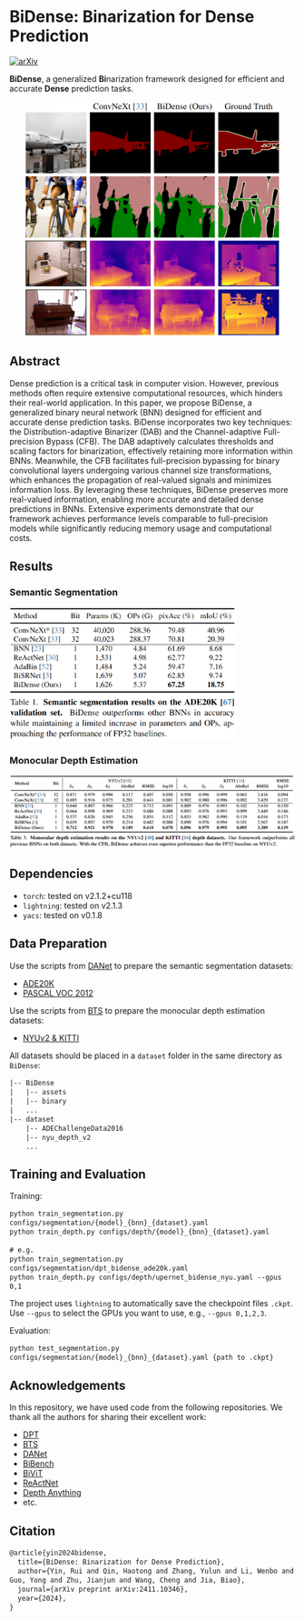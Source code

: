 # BiDense: Binarization for Dense Prediction

[![arXiv](https://img.shields.io/badge/arXiv-2411.10346-red)](https://arxiv.org/abs/2411.10346)

**BiDense**, a generalized **Bi**narization framework designed for efficient and accurate **Dense** prediction tasks. 

<div align="center">
<img src="assets/teaser.png" width=450>
</div>

## Abstract
Dense prediction is a critical task in computer vision. 
However, previous methods often require extensive computational resources, which hinders their real-world application. 
In this paper, we propose BiDense, a generalized binary neural network (BNN) designed for efficient and accurate dense prediction tasks. 
BiDense incorporates two key techniques: the Distribution-adaptive Binarizer (DAB) and the Channel-adaptive Full-precision Bypass (CFB).
The DAB adaptively calculates thresholds and scaling factors for binarization, effectively retaining more information within BNNs. 
Meanwhile, the CFB facilitates full-precision bypassing for binary convolutional layers undergoing various channel size transformations, which enhances the propagation of real-valued signals and minimizes information loss.
By leveraging these techniques, BiDense preserves more real-valued information, enabling more accurate and detailed dense predictions in BNNs. 
Extensive experiments demonstrate that our framework achieves performance levels comparable to full-precision models while significantly reducing memory usage and computational costs.

## Results
### Semantic Segmentation
<img src="assets/ade20k.png" width=400>

### Monocular Depth Estimation
<img src="assets/depth.png" width=800>

## Dependencies
- `torch`: tested on v2.1.2+cu118
- `lightning`: tested on v2.1.3
- `yacs`: tested on v0.1.8

## Data Preparation
Use the scripts from [DANet](https://github.com/junfu1115/DANet) to prepare the semantic segmentation datasets:
- [ADE20K](https://github.com/junfu1115/DANet/blob/master/scripts/prepare_ade20k.py)
- [PASCAL VOC 2012](https://github.com/junfu1115/DANet/blob/master/scripts/prepare_pascal.py)

Use the scripts from [BTS](https://github.com/cleinc/bts) to prepare the monocular depth estimation datasets:
- [NYUv2 & KITTI](https://github.com/cleinc/bts/tree/master/pytorch#nyu-depvh-v2)

All datasets should be placed in a `dataset` folder in the same directory as `BiDense`:
```
|-- BiDense
|   |-- assets
|   |-- binary
|   ...
|-- dataset
    |-- ADEChallengeData2016
    |-- nyu_depth_v2
    ...
```

## Training and Evaluation
Training:
```shell
python train_segmentation.py configs/segmentation/{model}_{bnn}_{dataset}.yaml
python train_depth.py configs/depth/{model}_{bnn}_{dataset}.yaml

# e.g.
python train_segmentation.py configs/segmentation/dpt_bidense_ade20k.yaml
python train_depth.py configs/depth/upernet_bidense_nyu.yaml --gpus 0,1
```
The project uses `lightning` to automatically save the checkpoint files `.ckpt`. Use `--gpus` to select the GPUs you want to use, e.g., `--gpus 0,1,2,3`.

Evaluation:
```shell
python test_segmentation.py configs/segmentation/{model}_{bnn}_{dataset}.yaml {path to .ckpt}
```

## Acknowledgements
In this repository, we have used code from the following repositories. We thank all the authors for sharing their excellent work:
- [DPT](https://github.com/isl-org/DPT)
- [BTS](https://github.com/cleinc/bts)
- [DANet](https://github.com/junfu1115/DANet)
- [BiBench](https://github.com/htqin/BiBench)
- [BiViT](https://github.com/ThisisBillhe/BiViT)
- [ReActNet](https://github.com/liuzechun/ReActNet)
- [Depth Anything](https://github.com/LiheYoung/Depth-Anything)
- etc.


## Citation
```
@article{yin2024bidense,
  title={BiDense: Binarization for Dense Prediction},
  author={Yin, Rui and Qin, Haotong and Zhang, Yulun and Li, Wenbo and Guo, Yong and Zhu, Jianjun and Wang, Cheng and Jia, Biao},
  journal={arXiv preprint arXiv:2411.10346},
  year={2024},
}
```
